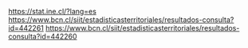 https://stat.ine.cl/?lang=es
https://www.bcn.cl/siit/estadisticasterritoriales/resultados-consulta?id=442261
https://www.bcn.cl/siit/estadisticasterritoriales/resultados-consulta?id=442260
